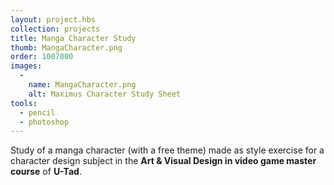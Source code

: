 ```yaml
---
layout: project.hbs
collection: projects
title: Manga Character Study
thumb: MangaCharacter.png
order: 1007000
images:
  -
    name: MangaCharacter.png
    alt: Maximus Character Study Sheet
tools:
  - pencil
  - photoshop
---
```


Study of a manga character (with a free theme) made as style exercise for a character design subject in the **Art & Visual Design in video game master
course** of **U-Tad**.
